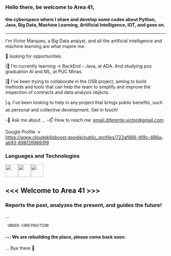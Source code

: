 ### Hello there, be welcome to Area 41,
#### the cyberspace where I share and develop some codes about Python, Java, Big Data, Machine Learning, Artificial Intelligence, IOT, and goes on. 
------
I'm Victor Marques, a Big Data analyst, and all the artificial intelligence and machine learning are what inspire me.


👀 looking for opportunities

|🌱 I’m currently learning ->  BackEnd - Java, at ADA. And studying pos graduation AI and ML, at PUC Minas.

|🚧 I've been trying to collaborate in the OSB project, aiming to build methods and tools that can help the team to simplify and improve the inspection of contracts and data analysis objects.

|🛸 I've been looking to help in any project that brings public benefits, such as personal and collective development. Get in touch!

-💬 Ask me about ...
-📫 How to reach me: email.diferente.victor@gmail.com

Google Profile -> https://www.cloudskillsboost.google/public_profiles/722af866-4f8c-486a-ab93-698f269893f9

### Languages and Technologies
<img src="https://cdn.jsdelivr.net/gh/devicons/devicon/icons/java/java-original.svg" width="40" height="40"/><img src="https://cdn.jsdelivr.net/gh/devicons/devicon/icons/python/python-original.svg" width="40" height="40"/><img src="https://upload.wikimedia.org/wikipedia/commons/thumb/c/cf/New_Power_BI_Logo.svg/630px-New_Power_BI_Logo.svg.png" width="40" height="40"/>
          


<!--
**area-41/area-41** is a ✨ _special_ ✨ repository because its `README.md` (this file) appears on your GitHub profile.

Here are some ideas to get you started:

- 🔭 I’m currently working on ...
- 🌱 I’m currently learning ...
- 👯 I’m looking to collaborate on ...
- 🤔 I’m looking for help with ...
- 💬 Ask me about ...
- 📫 How to reach me: ...
- 😄 Pronouns: ...
- ⚡ Fun fact: ...


-->
## <<< Welcome to Area 41 >>>
### Reports the past, analyzes the present, and guides the future!
...


     UNDER CONSTRUCTION
#### --: We are rebuilding the place, please come back soon.




...
Bye there 👋
